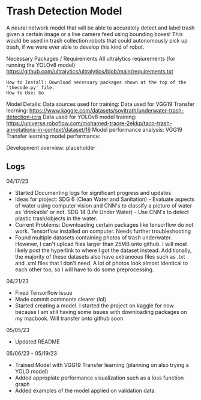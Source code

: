# Trash Detection Model 

A neural network model that will be able to accurately detect and label trash given a certain image or a live camera feed using bounding boxes! This would be used in trash collection robots that could autonomously pick up trash, if we were ever able to develop this kind of robot.

Necessary Packages / Requirements
    All ultralytics reqiurements (for running the YOLOv8 model) https://github.com/ultralytics/ultralytics/blob/main/requirements.txt
    
    How to Install: Download necessary packages shown at the top of the 'thecode.py' file. 
    How to Use: Go 
    
 Model Details:
    Data sources used for training: 
        Data used for VGG19 Transfer learning: https://www.kaggle.com/datasets/sovitrath/underwater-trash-detection-icra
        Data used for YOLOv8 model training:   https://universe.roboflow.com/mohamed-traore-2ekkp/taco-trash-annotations-in-context/dataset/16
        Model performance analysis: 
            VGG19 Transfer learning model performance: 
    
 Development overview:
    placeholder


##  Logs

04/17/23
- Started Documenting logs for significant progress and updates
- Ideas for project: 
    SDG 6 (Clean Water and Sanitation) - Evaluate aspects of water using computer vision and CNN's to classify a picture of water as 'drinkable' or not.
    SDG 14 (Life Under Water) - Use CNN's to detect plastic trash/objects in the water.
- Current Problems:
    Downloading certain packages like tensorflow do not work. Tensorflow installed on computer. Needs further troubleshooting
- Found multiple datasets containing photos of trash underwater. However, I can't upload files larger than 25MB onto github. I will most likely post the hyperlink to where I got the dataset instead. Additionally, the majority of these datasets also have extraneous files such as .txt and .xml files that I don't need. A lot of photos look almost identical to each other too, so I will have to do some preprocessing.

04/21/23
- Fixed Tensorflow issue
- Made commit comments clearer (lol)
- Started creating a model. I started the project on kaggle for now because I am still having some issues with downloading packages on my macbook. Will transfer onto github soon

05/05/23
- Updated README

05/06/23 - 05/19/23
- Trained Model with VGG19 Transfer learning (planning on also trying a YOLO model)
- Added appropiate performance visualization such as a loss function graph
- Added examples of the model applied on validation data.
